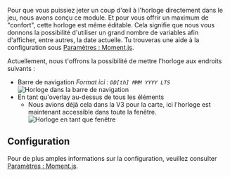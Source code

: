Pour que vous puissiez jeter un coup d'œil à l'horloge directement dans le jeu, nous avons conçu ce module.
Et pour vous offrir un maximum de "confort", cette horloge est même éditable.
Cela signifie que nous vous donnons la possibilité d'utiliser un grand nombre de variables afin d'afficher, entre autres, la date actuelle.
Tu trouveras une aide à la configuration sous [Paramètres : Moment.js](../../settings.md#moment-js).

Actuellement, nous t'offrons la possibilité de mettre l'horloge aux endroits suivants :
* Barre de navigation *Format ici : `DD[th] MMM YYYY LTS`* ![Horloge dans la barre de navigation](./navbar.png)
* En tant qu'overlay au-dessus de tous les éléments
    * Nous avions déjà cela dans la V3 pour la carte, ici l'horloge est maintenant accessible dans toute la fenêtre. ![Horloge en tant que fenêtre](./chatOverlay.png)

## Configuration

Pour de plus amples informations sur la configuration, veuillez consulter [Paramètres : Moment.js](../../settings.md#moment-js).
